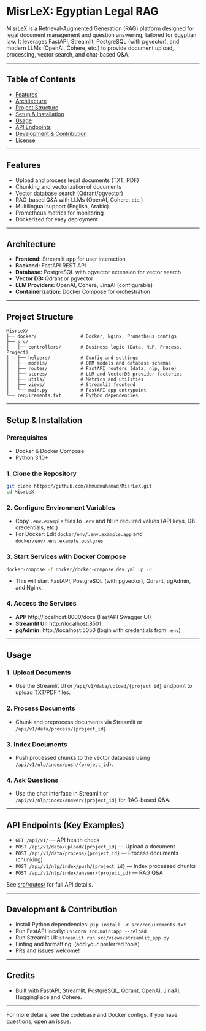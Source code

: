           
# MisrLeX: Egyptian Legal RAG

MisrLeX is a Retrieval-Augmented Generation (RAG) platform designed for legal document management and question answering, tailored for Egyptian law. It leverages FastAPI, Streamlit, PostgreSQL (with pgvector), and modern LLMs (OpenAI, Cohere, etc.) to provide document upload, processing, vector search, and chat-based Q&A.

---

## Table of Contents
- [Features](#features)
- [Architecture](#architecture)
- [Project Structure](#project-structure)
- [Setup & Installation](#setup--installation)
- [Usage](#usage)
- [API Endpoints](#api-endpoints)
- [Development & Contribution](#development--contribution)
- [License](#license)

---

## Features
- Upload and process legal documents (TXT, PDF)
- Chunking and vectorization of documents
- Vector database search (Qdrant/pgvector)
- RAG-based Q&A with LLMs (OpenAI, Cohere, etc.)
- Multilingual support (English, Arabic)
- Prometheus metrics for monitoring
- Dockerized for easy deployment

---

## Architecture
- **Frontend:** Streamlit app for user interaction
- **Backend:** FastAPI REST API
- **Database:** PostgreSQL with pgvector extension for vector search
- **Vector DB:** Qdrant or pgvector
- **LLM Providers:** OpenAI, Cohere, JinaAI (configurable)
- **Containerization:** Docker Compose for orchestration

---

## Project Structure
```
MisrLeX/
├── docker/                # Docker, Nginx, Prometheus configs
├── src/
│   ├── controllers/       # Business logic (Data, NLP, Process, Project)
│   ├── helpers/           # Config and settings
│   ├── models/            # ORM models and database schemas
│   ├── routes/            # FastAPI routers (data, nlp, base)
│   ├── stores/            # LLM and VectorDB provider factories
│   ├── utils/             # Metrics and utilities
│   ├── views/             # Streamlit frontend
│   └── main.py            # FastAPI app entrypoint
└── requirements.txt       # Python dependencies
```

---

## Setup & Installation
### Prerequisites
- Docker & Docker Compose
- Python 3.10+

### 1. Clone the Repository
```bash
git clone https://github.com/ahmudmuhamad/MisrLeX.git
cd MisrLeX
```

### 2. Configure Environment Variables
- Copy `.env.example` files to `.env` and fill in required values (API keys, DB credentials, etc.)
- For Docker: Edit `docker/env/.env.example.app` and `docker/env/.env.example.postgres`

### 3. Start Services with Docker Compose
```bash
docker-compose -f docker/docker-compose.dev.yml up -d
```
- This will start FastAPI, PostgreSQL (with pgvector), Qdrant, pgAdmin, and Nginx.

### 4. Access the Services
- **API:** http://localhost:8000/docs (FastAPI Swagger UI)
- **Streamlit UI:** http://localhost:8501
- **pgAdmin:** http://localhost:5050 (login with credentials from `.env`)

---

## Usage
### 1. Upload Documents
- Use the Streamlit UI or `/api/v1/data/upload/{project_id}` endpoint to upload TXT/PDF files.

### 2. Process Documents
- Chunk and preprocess documents via Streamlit or `/api/v1/data/process/{project_id}`.

### 3. Index Documents
- Push processed chunks to the vector database using `/api/v1/nlp/index/push/{project_id}`.

### 4. Ask Questions
- Use the chat interface in Streamlit or `/api/v1/nlp/index/answer/{project_id}` for RAG-based Q&A.

---

## API Endpoints (Key Examples)
- `GET /api/v1/` — API health check
- `POST /api/v1/data/upload/{project_id}` — Upload a document
- `POST /api/v1/data/process/{project_id}` — Process documents (chunking)
- `POST /api/v1/nlp/index/push/{project_id}` — Index processed chunks
- `POST /api/v1/nlp/index/answer/{project_id}` — RAG Q&A

See [src/routes/](src/routes/) for full API details.

---

## Development & Contribution
- Install Python dependencies: `pip install -r src/requirements.txt`
- Run FastAPI locally: `uvicorn src.main:app --reload`
- Run Streamlit UI: `streamlit run src/views/streamlit_app.py`
- Linting and formatting: (add your preferred tools)
- PRs and issues welcome!

---

## Credits
- Built with FastAPI, Streamlit, PostgreSQL, Qdrant, OpenAI, JinaAI, HuggingFace and Cohere.

---

For more details, see the codebase and Docker configs. If you have questions, open an issue.

        